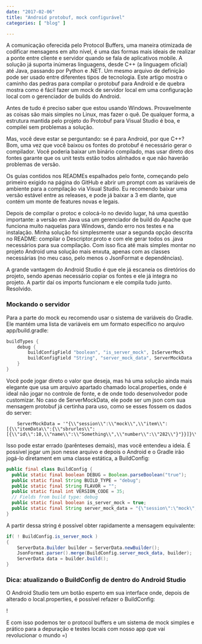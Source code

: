 ```yaml
---
date: "2017-02-06"
title: "Android protobuf, mock configurável"
categories: [ "blog" ]

---
```

A comunicação oferecida pelo Protocol Buffers, uma maneira otimizada de codificar mensagens em alto nível, é uma das formas mais ideais de realizar a ponte entre cliente e servidor quando se fala de aplicativos mobile. A solução já suporta inúmeras linguagens, desde C++ (a linguagem oficial) até Java, passando por Python e .NET. Um mesmo arquivo de definição pode ser usado entre diferentes tipos de tecnologia. Este artigo mostra o caminho das pedras para compilar o protobuf para Android e de quebra mostra como é fácil fazer um mock de servidor local em uma configuração local com o gerenciador de builds do Android.

Antes de tudo é preciso saber que estou usando Windows. Provavelmente as coisas são mais simples no Linux, mas fazer o quê. De qualquer forma, a estrutura mantida pelo projeto do Protobuf para Visual Studio é boa, e compilei sem problemas a solução.

Mas, você deve estar se perguntando: se é para Android, por que C++? Bom, uma vez que você baixou os fontes do protobuf é necessário gerar o compilador. Você poderia baixar um binário compilado, mas usar direto dos fontes garante que os unit tests estão todos alinhados e que não haverão problemas de versão.

Os guias contidos nos READMEs espalhados pelo fonte, começando pelo primeiro exigido na página do GitHub e abrir um prompt com as variáveis de ambiente para a compilação via Visual Studio. Eu recomendo baixar uma versão estável entre as releases, e pode já baixar a 3 em diante, que contém um monte de features novas e legais.

Depois de compilar o protoc e colocá-lo no devido lugar, há uma questão importante: a versão em Java usa um gerenciador de build do Apache que funciona muito naquelas para Windows, dando erro nos testes e na instalação. Minha solução foi simplesmente usar a segunda opção descrita no README: compilar o Descriptor.proto e com ele gerar todos os .java necessários para sua compilação. Com isso fica até mais simples montar no projeto Android uma solução mais enxuta, apenas com as classes necessárias (no meu caso, pelo menos o JsonFormat e dependências).

A grande vantagem do Android Studio é que ele já escaneia os diretórios do projeto, sendo apenas necessário copiar os fontes e ele já integra no projeto. A partir daí os imports funcionam e ele compila tudo junto. Resolvido.

### Mockando o servidor

Para a parte do mock eu recomendo usar o sistema de variáveis do Gradle. Ele mantém uma lista de variáveis em um formato específico no arquivo app/build.gradle:

```gradle
buildTypes {
    debug {
        buildConfigField "boolean", "is_server_mock", IsServerMock
        buildConfigField "String", "server_mock_data", ServerMockData
    }
}
```

Você pode jogar direto o valor que deseja, mas há uma solução ainda mais elegante que usa um arquivo apartado chamado local.properties, onde é ideal não jogar no controle de fonte, e de onde todo desenvolvedor pode customizar. No caso de ServerMockData, ele pode ser um json com sua mensagem protobuf já certinha para uso, como se esses fossem os dados do server:

```properties
    ServerMockData = '"{\\"session\\":\\"mock\\",\\"item\\":[{\\"itemData\\":{\\"sbrurles\\":[{\\"id\\":10,\\"name\\":\\"Something\\",\\"number\\":\\"282\\"}"}}]}\\n"'
```

Isso pode estar errado (parênteses demais), mas você entendeu a ideia. É possível jogar um json nesse arquivo e depois o Android e o Gradle irão jogá-lo diretament em uma classe estática, a BuildConfig:

```java
public final class BuildConfig {
  public static final boolean DEBUG = Boolean.parseBoolean("true");
  public static final String BUILD_TYPE = "debug";
  public static final String FLAVOR = "";
  public static final int VERSION_CODE = 35;
  // Fields from build type: debug
  public static final boolean is_server_mock = true;
  public static final String server_mock_data = "{\"session\":\"mock\",\"item\":[{\"itemData\"...";
}
```

A partir dessa string é possível obter rapidamente a mensagem equivalente:

```java
if( ! BuildConfig.is_server_mock )
{
    ServerData.Builder builder = ServerData.newBuilder();
    JsonFormat.parser().merge(BuildConfig.server_mock_data, builder);
    ServerData data = builder.build();
}
```

### Dica: atualizando o BuildConfig de dentro do Android Studio

O Android Studio tem um botão esperto em sua interface onde, depois de alterado o local.properties, é possível refazer o BuildConfig:

!

E com isso podemos ter o protocol buffers e um sistema de mock simples e prático para a depuração e testes locais com nosso app que vai revolucionar o mundo =)
